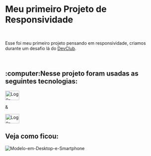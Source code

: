 
<h1>Meu primeiro Projeto de Responsividade</h1>
<br>
<P> Esse foi meu primeiro projeto pensando em responsividade, criamos durante um desafio lá do <a href="https://rodolfomori.com.br/devclub">DevClub</a>. </p>
<br>
<h2>:computer:Nesse projeto foram usadas as seguintes tecnologias:</h2>
<img src="https://img.shields.io/badge/HTML-239120?style=for-the-badge&logo=html5&logoColor=white" alt="Logo-HTML" width=45px height=30px/>
<p>&</p>
<img src="https://img.shields.io/badge/CSS-239120?&style=for-the-badge&logo=css3&logoColor=white" alt="Logo-CSS" width=45px height=30px />
<br>
<h2>Veja como ficou:</h2>
<img src="https://github.com/VictorCosine/Projeto-Responsividade-1-DevClub/blob/master/img/desktop%20e%20smarphone.png?raw=true" alt="Modelo-em-Desktop-e-Smartphone"/>

